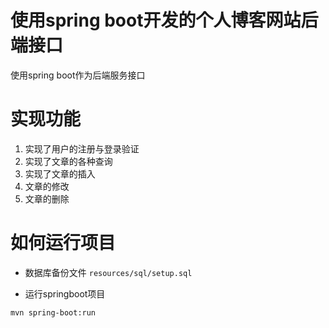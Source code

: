 # 使用spring boot开发的个人博客网站后端接口
使用spring boot作为后端服务接口

# 实现功能
1. 实现了用户的注册与登录验证
2. 实现了文章的各种查询
3. 实现了文章的插入
4. 文章的修改
5. 文章的删除

# 如何运行项目
- 数据库备份文件
`resources/sql/setup.sql`

- 运行springboot项目
```bash
mvn spring-boot:run
```